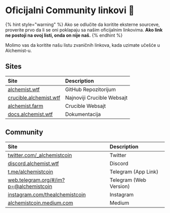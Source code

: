# Oficijalni Community linkovi 🔗

{% hint style="warning" %}
Ako se odlučite da koritite eksterne sourceve, proverite prvo da li se oni poklapaju sa našim oficijalnim linkovima. **Ako link ne postoji na ovoj listi, onda on nije naš.**
{% endhint %}

Molimo vas da koritite našu listu zvaničnih linkova, kada uzimate učešće u Alchemist-u.

## Sites

| Site | Description |
| :--- | :--- |
| [alchemist.wtf](http://alchemist.wtf) | GitHub Repozitorijum |
| [crucible.alchemist.wtf](https://crucible.alchemist.wtf/) | Najnoviji Crucible Websajt |
| [alchemist.farm](https://alchemist.farm) | Crucible Websajt |
| [docs.alchemist.wtf](https://docs.alchemist.wtf) | Dokumentacija |

## Community

| Site | Description |
| :--- | :--- |
| [twitter.com/\_alchemistcoin](https://twitter.com/_alchemistcoin) | Twitter |
| [discord.alchemist.wtf](http://discord.alchemist.wtf) | Discord |
| [t.me/alchemistcoin](https://t.me/alchemistcoin) | Telegram \(App Link\) |
| [web.telegram.org/\#/im?p=@alchemistcoin](https://web.telegram.org/#/im?p=@alchemistcoin) | Telegram \(Web Version\) |
| [instagram.com/thealchemistcoin](https://www.instagram.com/thealchemistcoin/) | Instagram |
| [alchemistcoin.medium.com](https://alchemistcoin.medium.com/) | Medium |

